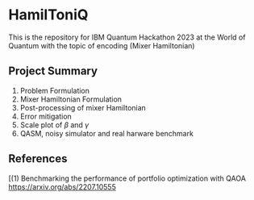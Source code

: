 # HamilToniQ
This is the repository for IBM Quantum Hackathon 2023 at the World of Quantum with the topic of encoding (Mixer Hamiltonian)

## Project Summary
1. Problem Formulation
2. Mixer Hamiltonian Formulation
3. Post-processing of mixer Hamiltonian
4. Error mitigation
5. Scale plot of $\beta$ and $\gamma$
6. QASM, noisy simulator and real harware benchmark

## References
[(1) Benchmarking the performance of portfolio optimization with QAOA https://arxiv.org/abs/2207.10555 <br>

